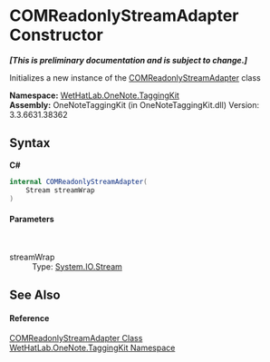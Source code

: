 # COMReadonlyStreamAdapter Constructor 
 _**\[This is preliminary documentation and is subject to change.\]**_

Initializes a new instance of the <a href="82b4dea5-ee9c-563c-3ec1-64d6582ed262">COMReadonlyStreamAdapter</a> class

**Namespace:**&nbsp;<a href="4e00c8ac-fc03-0e6d-d2fd-b2c7565a9aa0">WetHatLab.OneNote.TaggingKit</a><br />**Assembly:**&nbsp;OneNoteTaggingKit (in OneNoteTaggingKit.dll) Version: 3.3.6631.38362

## Syntax

**C#**<br />
``` C#
internal COMReadonlyStreamAdapter(
	Stream streamWrap
)
```


#### Parameters
&nbsp;<dl><dt>streamWrap</dt><dd>Type: <a href="http://msdn2.microsoft.com/en-us/library/8f86tw9e" target="_blank">System.IO.Stream</a><br /></dd></dl>

## See Also


#### Reference
<a href="82b4dea5-ee9c-563c-3ec1-64d6582ed262">COMReadonlyStreamAdapter Class</a><br /><a href="4e00c8ac-fc03-0e6d-d2fd-b2c7565a9aa0">WetHatLab.OneNote.TaggingKit Namespace</a><br />